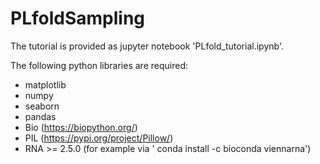 # PLfoldSampling

The tutorial is provided as jupyter notebook 'PLfold_tutorial.ipynb'.

The following python libraries are required:

- matplotlib
- numpy
- seaborn
- pandas
- Bio (https://biopython.org/)
- PIL (https://pypi.org/project/Pillow/)
- RNA >= 2.5.0 (for example via ' conda install -c bioconda viennarna')
